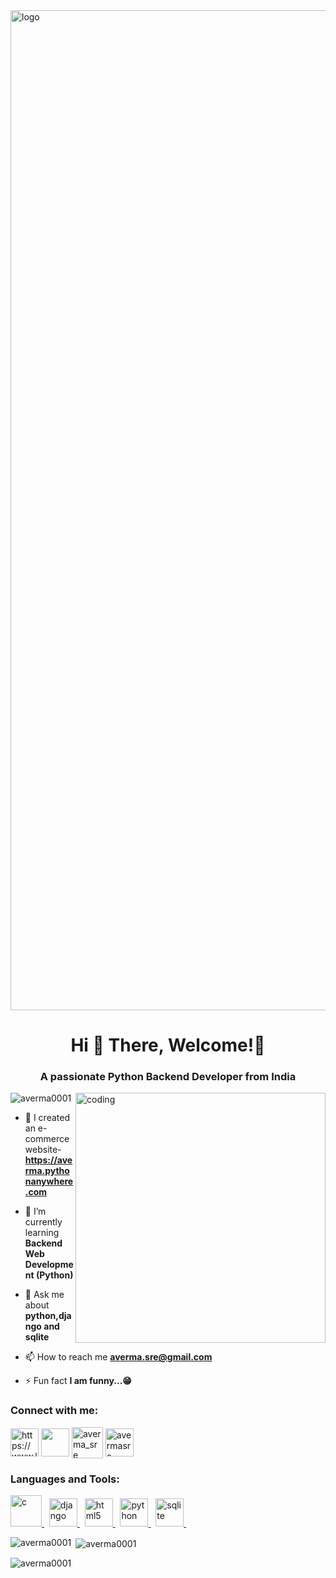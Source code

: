 
<img src="https://i.postimg.cc/6QkRh2mf/welcome-to-My.png" alt="logo" width="1600px"/>

<h1 align="center">Hi 👋 There, Welcome!🎉</h1>
<h3 align="center">A passionate Python Backend Developer from India</h3>

<img align="right" alt="coding" width="400" src="https://miro.medium.com/max/1360/1*IRGHmiGsa16stedQvIaZfw.gif">

<p align="left"> <img src="https://komarev.com/ghpvc/?username=averma0001&label=Profile%20views&color=0e75b6&style=flat" alt="averma0001" /> </p>

- 🔭 I created an e-commerce website- **https://averma.pythonanywhere.com**

- 🌱 I’m currently learning **Backend Web Development (Python)**

- 💬 Ask me about **python,django and sqlite**

- 📫 How to reach me **averma.sre@gmail.com**

- ⚡ Fun fact **I am funny...😁**

<h3 align="left">Connect with me:</h3>
<p align="left">
<a href="https://www.linkedin.com/in/avermasre" target="blank"><img align="center" src="https://i0.wp.com/managersante.com/wp-content/uploads/2015/12/2000px-linkedin_icon-svg.png?ssl=1" alt="https://www.linkedin.com/in/avermasre" height="45"  /></a>
<a href="https://instagram.com/averma.sre" target="blank"><img align="center" src="https://logolook.net/wp-content/uploads/2021/06/Instagram-Logo.svg" height="45" /></a>
<a href="https://www.hackerrank.com/averma_sre" target="blank"><img align="center" src="https://developerpitstop.com/wp-content/uploads/2021/09/hackerrank-logo-e1632169157113-768x786.png" alt="averma_sre" height="50" /></a>
<a href="https://www.leetcode.com/avermasre" target="blank"><img align="center" src="https://iconape.com/wp-content/files/jf/122399/png/LeetCode_logo_white_no_text.png" alt="avermasre" height="45" /></a>
</p>

<h3 align="left">Languages and Tools:</h3>
<p align="left"> <a href="https://www.cprogramming.com/" target="_blank" rel="noreferrer"> <img src="https://cdn.iconscout.com/icon/premium/png-512-thumb/c-language-7520719-7197293.png?f=webp&w=256" alt="c" height="50"/> </a> &nbsp;
  <a href="https://www.djangoproject.com/" target="_blank" rel="noreferrer"> <img src="https://cdn.worldvectorlogo.com/logos/django.svg" alt="django" height="45"/> </a> &nbsp;
  <a href="https://www.w3.org/html/" target="_blank" rel="noreferrer"> <img src="https://cdn.iconscout.com/icon/premium/png-512-thumb/html-2752158-2284975.png?f=webp&w=256" alt="html5" height="45"/> </a>  &nbsp;
  <a href="https://www.python.org" target="_blank" rel="noreferrer"> <img src="https://cdn.iconscout.com/icon/premium/png-512-thumb/python-2752092-2284909.png?f=webp&w=256" alt="python" height="45"/> </a> &nbsp; 
  <a href="https://www.sqlite.org/" target="_blank" rel="noreferrer"> <img src="https://www.vectorlogo.zone/logos/sqlite/sqlite-icon.svg" alt="sqlite" height="45"/> </a> &nbsp; </p>

<p><img align="left" src="https://github-readme-stats.vercel.app/api/top-langs?username=averma0001&show_icons=true&locale=en&layout=compact" alt="averma0001" /></p>

<p>&nbsp;<img align="center" src="https://github-readme-stats.vercel.app/api?username=averma0001&show_icons=true&locale=en" alt="averma0001" /></p>

<p><img align="center" src="https://github-readme-streak-stats.herokuapp.com/?user=averma0001&" alt="averma0001" /></p>
